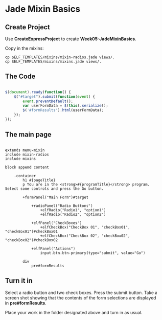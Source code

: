 # Jade Mixin Basics

## Create Project

Use **CreateExpressProject** to create **Week05-JadeMixinBasics**.

Copy in the mixins:

```
cp $ELF_TEMPLATES/mixins/mixin-radios.jade views/.
cp $ELF_TEMPLATES/mixins/mixins.jade views/.
```

## The Code

```javascript

$(document).ready(function() {
    $("#target").submit(function(event) {
        event.preventDefault();
        var userFormData = $(this).serialize();
        $('#formResults').html(userFormData);
    });
});
```


## The main page

```jade

extends menu-mixin
include mixin-radios
include mixins

block append content

    .container
        h1 #{pageTitle}
        p You are in the <strong>#{programTitle}</strong> program. Select some controls and press the Go button.

        +formPanel("Main Form")#target

            +radioPanel("Radio Buttons")
                +elfRadio("Radio1", "option1")
                +elfRadio("Radio2", "option2")

            +elfPanel("CheckBoxes")
                +elfCheckBox("CheckBox 01", "checkBox01", "checkBox01")#checkBox01
                +elfCheckBox("CheckBox 02", "checkBox02", "checkBox02")#checkBox02

            +elfPanel("Actions")
                input.btn.btn-primary(type="submit", value="Go")

        div
            pre#formResults
```

## Turn it in

Select a radio button and two check boxes. Press the submit button. Take a screen shot showing that  the contents of the form selections are displayed in **pre#formResults**.

Place your work in the folder designated above and turn in as usual.
